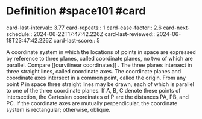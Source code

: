# Definition #space101 #card
card-last-interval:: 3.77
card-repeats:: 1
card-ease-factor:: 2.6
card-next-schedule:: 2024-06-22T17:47:42.226Z
card-last-reviewed:: 2024-06-18T23:47:42.226Z
card-last-score:: 5

A coordinate system in which the locations of points in space are
expressed by reference to three planes, called coordinate planes, no two
of which are parallel. Compare [[curvilinear coordinates]] . The three planes
intersect in three straight lines, called coordinate axes. The
coordinate planes and coordinate axes intersect in a common point,
called the origin. From any point P in space three straight lines may be
drawn, each of which is parallel to one of the three coordinate planes.
If A, B, C denote these points of intersection, the Cartesian
coordinates of P are the distances PA, PB, and PC. If the coordinate
axes are mutually perpendicular, the coordinate system is rectangular;
otherwise, oblique.
